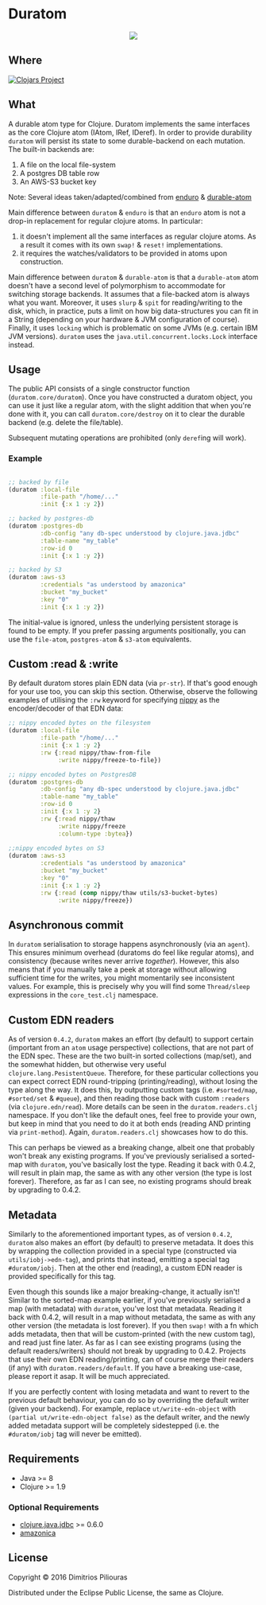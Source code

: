 # Duratom
<p align="center">
  <img src="https://pbs.twimg.com/profile_images/681519713005006848/HgkHYOWb_400x400.png"/>
</p>

## Where

[![Clojars Project](https://clojars.org/duratom/latest-version.svg)](https://clojars.org/duratom)

## What

A durable atom type for Clojure. Duratom implements the same interfaces as the core Clojure atom (IAtom, IRef, IDeref).
In order to provide durability `duratom` will persist its state to some durable-backend on each mutation. The built-in backends are:

 1. A file on the local file-system
 2. A postgres DB table row
 3. An AWS-S3 bucket key

Note: Several ideas taken/adapted/combined from [enduro](https://github.com/alandipert/enduro) & [durable-atom](https://github.com/polygloton/durable-atom)

Main difference between `duratom` & `enduro` is that an `enduro` atom is not a drop-in replacement for regular clojure atoms. In particular:

  1. it doesn't implement all the same interfaces as regular clojure atoms. As a result it comes with its own `swap!` & `reset!` implementations.
  2. it requires the watches/validators to be provided in atoms upon construction.

Main difference between `duratom` & `durable-atom` is that a `durable-atom` atom doesn't have a second level of polymorphism to accommodate for switching storage backends. It assumes that a file-backed atom is always what you want. Moreover, it uses `slurp` & `spit` for reading/writing to the disk, which, in practice, puts a limit on how big data-structures you can fit in a String (depending on your hardware & JVM configuration of course). Finally, it uses `locking` which is problematic on some JVMs (e.g. certain IBM JVM versions). `duratom` uses the `java.util.concurrent.locks.Lock` interface instead.

## Usage

The public API consists of a single constructor function (`duratom.core/duratom`). Once you have constructed a duratom object, you can use it just like a regular atom, with the slight addition that when you're done with it, you can call `duratom.core/destroy` on it to clear the durable backend (e.g. delete the file/table).

Subsequent mutating operations are prohibited (only `deref`ing will work).

### Example

```clj

;; backed by file
(duratom :local-file
         :file-path "/home/..."
         :init {:x 1 :y 2})

;; backed by postgres-db
(duratom :postgres-db
         :db-config "any db-spec understood by clojure.java.jdbc"
         :table-name "my_table"
         :row-id 0
         :init {:x 1 :y 2})

;; backed by S3
(duratom :aws-s3
         :credentials "as understood by amazonica"
         :bucket "my_bucket"
         :key "0"
         :init {:x 1 :y 2})
```

The initial-value <init> is ignored, unless the underlying persistent storage is found to be empty.
If you prefer passing arguments positionally, you can use the `file-atom`, `postgres-atom` & `s3-atom` equivalents.

## Custom :read & :write

By default duratom stores plain EDN data (via `pr-str`). If that's good enough for your use too, you can skip this section. Otherwise, observe the following examples of utilising the `:rw` keyword for specifying [nippy](https://github.com/ptaoussanis/nippy) as the encoder/decoder of that EDN data:

```clj
;; nippy encoded bytes on the filesystem 
(duratom :local-file
         :file-path "/home/..."
         :init {:x 1 :y 2}
         :rw {:read nippy/thaw-from-file
              :write nippy/freeze-to-file})

;; nippy encoded bytes on PostgresDB
(duratom :postgres-db
         :db-config "any db-spec understood by clojure.java.jdbc"
         :table-name "my_table"
         :row-id 0
         :init {:x 1 :y 2}
         :rw {:read nippy/thaw
              :write nippy/freeze
              :column-type :bytea})
          
;;nippy encoded bytes on S3 
(duratom :aws-s3
         :credentials "as understood by amazonica"
         :bucket "my_bucket"
         :key "0"
         :init {:x 1 :y 2}
         :rw {:read (comp nippy/thaw utils/s3-bucket-bytes)
              :write nippy/freeze})          

```

## Asynchronous commit
In `duratom` serialisation to storage happens asynchronously (via an `agent`). This ensures minimum overhead (duratoms do feel like regular atoms), and consistency (because writes never arrive _together_). However, this also means that if you manually take a peek at storage without allowing sufficient time for the writes, you might momentarily see inconsistent values. For example, this is precisely why you will find some `Thread/sleep` expressions in the `core_test.clj` namespace.    


## Custom EDN readers
As of version `0.4.2`, `duratom` makes an effort (by default) to support certain (important from an `atom` usage perspective) collections, that are not part of the EDN spec. These are the two built-in sorted collections (map/set), and the somewhat hidden, but otherwise very useful `clojure.lang.PesistentQueue`. Therefore, for these particular collections you can expect correct EDN round-tripping (printing/reading), without losing the type along the way. It does this, by outputting custom tags (i.e. `#sorted/map`, `#sorted/set` \& `#queue`), and then reading those back with custom `:readers` (via `clojure.edn/read`). More details can be seen in the `duratom.readers.clj` namespace. If you don't like the default ones, feel free to provide your own, but keep in mind that you need to do it at both ends (reading AND printing via `print-method`). Again, `duratom.readers.clj` showcases how to do this. 

This can perhaps be viewed as a breaking change, albeit one that probably won't break any existing programs. If you've previously serialised a sorted-map with `duratom`, you've basically lost the type. Reading it back with 0.4.2, will result in plain map, the same as with any other version (the type is lost forever). Therefore, as far as I can see, no existing programs should break by upgrading to 0.4.2.

## Metadata
Similarly to the aforementioned important types, as of version `0.4.2`, `duratom` also makes an effort (by default) to preserve metadata. It does this by wrapping the collection provided in a special type (constructed via `utils/iobj->edn-tag`), and prints that instead, emitting a special tag `#duratom/iobj`. Then at the other end (reading), a custom EDN reader is provided specifically for this tag. 

Even though this sounds like a major breaking-change, it actually isn't! Similar to the sorted-map example earlier, if you've previously serialised a map (with metadata) with `duratom`, you've lost that metadata. Reading it back with 0.4.2, will result in a  map without metadata, the same as with any other version (the metadata is lost forever). If you then `swap!` with a fn which adds metadata, then that will be custom-printed (with the new custom tag), and read just fine later. As far as I can see existing programs (using the default readers/writers) should not break by upgrading to 0.4.2. Projects that use their own EDN reading/printing, can of course merge their readers (if any) with `duratom.readers/default`. If you have a breaking use-case, please report it asap. It will be much appreciated.  

If you are perfectly content with losing metadata and want to revert to the previous default behaviour, you can do so by overriding the default writer (given your backend). For example, replace `ut/write-edn-object` with `(partial ut/write-edn-object false)` as the default writer, and the newly added metadata support will be completely sidestepped (i.e. the `#duratom/iobj` tag will never be emitted).

## Requirements

- Java >= 8
- Clojure >= 1.9

### Optional Requirements

- [clojure.java.jdbc](https://github.com/clojure/java.jdbc) >= 0.6.0
- [amazonica](https://github.com/mcohen01/amazonica)

## License

Copyright © 2016 Dimitrios Piliouras

Distributed under the Eclipse Public License, the same as Clojure.
